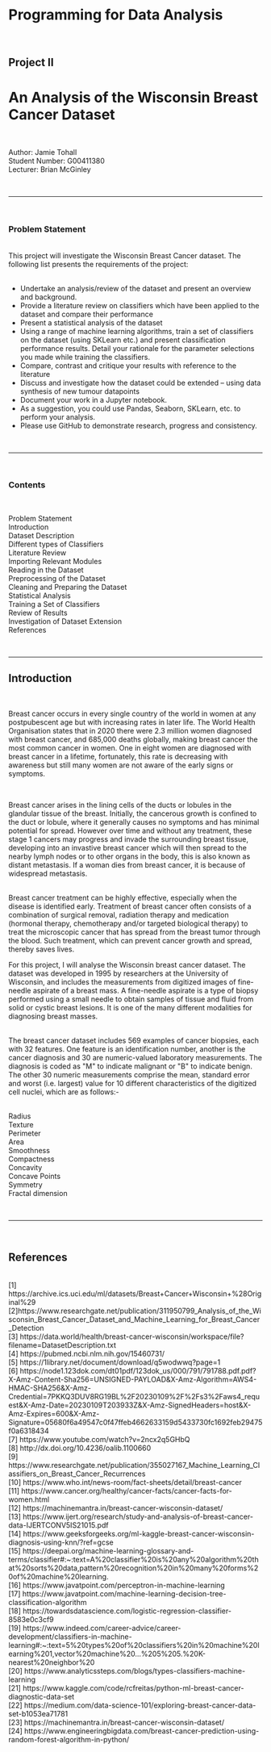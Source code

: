 
# Programming for Data Analysis

<br/>

## Project II
# An Analysis of the Wisconsin Breast Cancer Dataset

<br/>

Author: Jamie Tohall<br/>
Student Number: G00411380<br/>
Lecturer: Brian McGinley<br/>

<br/>

---

<br/>

### Problem Statement

<br/>
This project will investigate the Wisconsin Breast Cancer dataset. The following list presents the requirements of the project:<br/>

<br/>

- Undertake an analysis/review of the dataset and present an overview and background.<br/>
- Provide a literature review on classifiers which have been applied to the dataset and compare their performance<br/>
- Present a statistical analysis of the dataset<br/>
- Using a range of machine learning algorithms, train a set of classifiers on the dataset (using SKLearn etc.) and present classification performance results. Detail your rationale for the parameter selections you made while training the classifiers.<br/>
- Compare, contrast and critique your results with reference to the literature<br/>
- Discuss and investigate how the dataset could be extended – using data synthesis of new tumour datapoints<br/>
- Document your work in a Jupyter notebook.<br/>
- As a suggestion, you could use Pandas, Seaborn, SKLearn, etc. to perform your analysis.<br/>
- Please use GitHub to demonstrate research, progress and consistency.<br/>

<br/>

---

<br/>

### Contents

<br/>

Problem Statement<br/>
Introduction<br/>
Dataset Description<br/>
Different types of Classifiers<br/>
Literature Review<br/>
Importing Relevant Modules<br/>
Reading in the Dataset<br/>
Preprocessing of the Dataset<br/>
Cleaning and Preparing the Dataset<br/>
Statistical Analysis<br/>
Training a Set of Classifiers<br/>
Review of Results<br/>
Investigation of Dataset Extension<br/>
References<br/>

<br/>

---

## Introduction

<br/>

Breast cancer occurs in every single country of the world in women at any postpubescent age but with increasing rates in later life.
The World Health Organisation states that in 2020 there were 2.3 million women diagnosed with breast cancer, and 685,000 deaths globally, making breast cancer the most common cancer in women. One in eight women are diagnosed with breast cancer in a lifetime, fortunately, this rate is decreasing with awareness but still many women are not aware of the early signs or symptoms.

<br/>

Breast cancer arises in the lining cells of the ducts or lobules in the glandular tissue of the breast. Initially, the cancerous growth is confined to the duct or lobule, where it generally causes no symptoms and has minimal potential for spread. However over time and without any treatment, these stage 1 cancers may progress and invade the surrounding breast tissue, developing into an invastive breast cancer which will then spread to the nearby lymph nodes or to other organs in the body, this is also known as distant metastasis. If a woman dies from breast cancer, it is because of widespread metastasis.

<br/>
Breast cancer treatment can be highly effective, especially when the disease is identified early. Treatment of breast cancer often consists of a combination of surgical removal, radiation therapy and medication (hormonal therapy, chemotherapy and/or targeted biological therapy) to treat the microscopic cancer that has spread from the breast tumor through the blood. Such treatment, which can prevent cancer growth and spread, thereby saves lives.

<br/>

For this project, I will analyse the Wisconsin breast cancer dataset. The dataset was developed in 1995 by researchers at the University of Wisconsin, and includes the measurements from digitized images of fine-needle aspirate of a breast mass. A fine-needle aspirate is a type of biopsy performed using a small needle to obtain samples of tissue and fluid from solid or cystic breast lesions. It is one of the many different modalities for diagnosing breast masses.

<br/>
The breast cancer dataset includes 569 examples of cancer biopsies, each with 32 features. One feature is an identification number, another is the cancer diagnosis and 30 are numeric-valued laboratory measurements. The diagnosis is coded as "M" to indicate malignant or "B" to indicate benign.

<br/>
The other 30 numeric measurements comprise the mean, standard error and worst (i.e. largest) value for 10 different characteristics of the digitized cell nuclei, which are as follows:-<br/>

<br/>

Radius<br/>
Texture<br/>
Perimeter<br/>
Area<br/>
Smoothness<br/>
Compactness<br/>
Concavity<br/>
Concave Points<br/>
Symmetry<br/>
Fractal dimension<br/>

<br/>

---

<br/>

## References

<br/>
[1] https://archive.ics.uci.edu/ml/datasets/Breast+Cancer+Wisconsin+%28Original%29<br/>
[2]https://www.researchgate.net/publication/311950799_Analysis_of_the_Wisconsin_Breast_Cancer_Dataset_and_Machine_Learning_for_Breast_Cancer_Detection<br/>
[3] https://data.world/health/breast-cancer-wisconsin/workspace/file?filename=DatasetDescription.txt<br/>
[4] https://pubmed.ncbi.nlm.nih.gov/15460731/<br/>
[5] https://1library.net/document/download/q5wodwwq?page=1<br/>
[6] https://node1.123dok.com/dt01pdf/123dok_us/000/791/791788.pdf.pdf?X-Amz-Content-Sha256=UNSIGNED-PAYLOAD&X-Amz-Algorithm=AWS4-HMAC-SHA256&X-Amz-Credential=7PKKQ3DUV8RG19BL%2F20230109%2F%2Fs3%2Faws4_request&X-Amz-Date=20230109T203933Z&X-Amz-SignedHeaders=host&X-Amz-Expires=600&X-Amz-Signature=05680f6a49547c0f47ffeb4662633159d5433730fc1692feb29475f0a6318434<br/>
[7] https://www.youtube.com/watch?v=2ncx2q5GHbQ<br/>
[8] http://dx.doi.org/10.4236/oalib.1100660<br/>
[9] https://www.researchgate.net/publication/355027167_Machine_Learning_Classifiers_on_Breast_Cancer_Recurrences<br/>
[10] https://www.who.int/news-room/fact-sheets/detail/breast-cancer<br/>
[11] https://www.cancer.org/healthy/cancer-facts/cancer-facts-for-women.html<br/>
[12] https://machinemantra.in/breast-cancer-wisconsin-dataset/<br/>
[13] https://www.ijert.org/research/study-and-analysis-of-breast-cancer-data-IJERTCONV5IS21015.pdf<br/>
[14] https://www.geeksforgeeks.org/ml-kaggle-breast-cancer-wisconsin-diagnosis-using-knn/?ref=gcse<br/>
[15] https://deepai.org/machine-learning-glossary-and-terms/classifier#:~:text=A%20classifier%20is%20any%20algorithm%20that%20sorts%20data,pattern%20recognition%20in%20many%20forms%20of%20machine%20learning.<br/>
[16] https://www.javatpoint.com/perceptron-in-machine-learning<br/>
[17] https://www.javatpoint.com/machine-learning-decision-tree-classification-algorithm<br/>
[18] https://towardsdatascience.com/logistic-regression-classifier-8583e0c3cf9<br/>
[19] https://www.indeed.com/career-advice/career-development/classifiers-in-machine-learning#:~:text=5%20types%20of%20classifiers%20in%20machine%20learning%201,vector%20machine%20...%205%205.%20K-nearest%20neighbor%20<br/>
[20] https://www.analyticssteps.com/blogs/types-classifiers-machine-learning<br/>
[21] https://www.kaggle.com/code/rcfreitas/python-ml-breast-cancer-diagnostic-data-set<br/>
[22] https://medium.com/data-science-101/exploring-breast-cancer-data-set-b1053ea71781<br/>
[23] https://machinemantra.in/breast-cancer-wisconsin-dataset/<br/>
[24] https://www.engineeringbigdata.com/breast-cancer-prediction-using-random-forest-algorithm-in-python/<br/>
